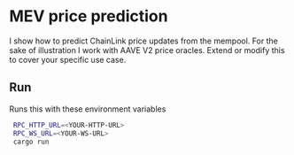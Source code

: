# MEV price prediction
I show how to predict ChainLink price updates from the mempool. For the sake of illustration I work with AAVE V2 price oracles.
Extend or modify this to cover your specific use case.

## Run
Runs this with these environment variables
```bash
 RPC_HTTP_URL=<YOUR-HTTP-URL> 
 RPC_WS_URL=<YOUR-WS-URL> 
 cargo run
```

